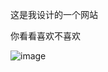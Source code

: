 这是我设计的一个网站

你看看喜欢不喜欢 

![image](https://github.com/zheyer/zhuang/assets/4363323/5f03b0f7-1d4e-4cb8-beb7-559bf1515487)
